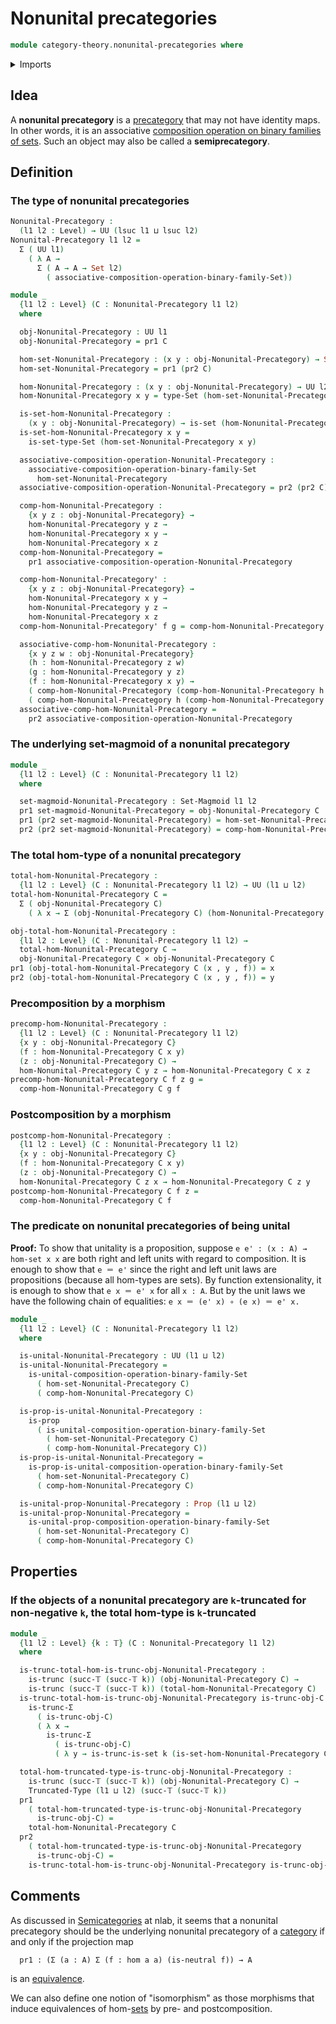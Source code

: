 # Nonunital precategories

```agda
module category-theory.nonunital-precategories where
```

<details><summary>Imports</summary>

```agda
open import category-theory.composition-operations-on-binary-families-of-sets
open import category-theory.set-magmoids

open import foundation.cartesian-product-types
open import foundation.dependent-pair-types
open import foundation.identity-types
open import foundation.propositions
open import foundation.sets
open import foundation.truncated-types
open import foundation.truncation-levels
open import foundation.universe-levels
```

</details>

## Idea

A **nonunital precategory** is a [precategory](category-theory.precategories.md)
that may not have identity maps. In other words, it is an associative
[composition operation on binary families of sets](category-theory.composition-operations-on-binary-families-of-sets.md).
Such an object may also be called a **semiprecategory**.

## Definition

### The type of nonunital precategories

```agda
Nonunital-Precategory :
  (l1 l2 : Level) → UU (lsuc l1 ⊔ lsuc l2)
Nonunital-Precategory l1 l2 =
  Σ ( UU l1)
    ( λ A →
      Σ ( A → A → Set l2)
        ( associative-composition-operation-binary-family-Set))

module _
  {l1 l2 : Level} (C : Nonunital-Precategory l1 l2)
  where

  obj-Nonunital-Precategory : UU l1
  obj-Nonunital-Precategory = pr1 C

  hom-set-Nonunital-Precategory : (x y : obj-Nonunital-Precategory) → Set l2
  hom-set-Nonunital-Precategory = pr1 (pr2 C)

  hom-Nonunital-Precategory : (x y : obj-Nonunital-Precategory) → UU l2
  hom-Nonunital-Precategory x y = type-Set (hom-set-Nonunital-Precategory x y)

  is-set-hom-Nonunital-Precategory :
    (x y : obj-Nonunital-Precategory) → is-set (hom-Nonunital-Precategory x y)
  is-set-hom-Nonunital-Precategory x y =
    is-set-type-Set (hom-set-Nonunital-Precategory x y)

  associative-composition-operation-Nonunital-Precategory :
    associative-composition-operation-binary-family-Set
      hom-set-Nonunital-Precategory
  associative-composition-operation-Nonunital-Precategory = pr2 (pr2 C)

  comp-hom-Nonunital-Precategory :
    {x y z : obj-Nonunital-Precategory} →
    hom-Nonunital-Precategory y z →
    hom-Nonunital-Precategory x y →
    hom-Nonunital-Precategory x z
  comp-hom-Nonunital-Precategory =
    pr1 associative-composition-operation-Nonunital-Precategory

  comp-hom-Nonunital-Precategory' :
    {x y z : obj-Nonunital-Precategory} →
    hom-Nonunital-Precategory x y →
    hom-Nonunital-Precategory y z →
    hom-Nonunital-Precategory x z
  comp-hom-Nonunital-Precategory' f g = comp-hom-Nonunital-Precategory g f

  associative-comp-hom-Nonunital-Precategory :
    {x y z w : obj-Nonunital-Precategory}
    (h : hom-Nonunital-Precategory z w)
    (g : hom-Nonunital-Precategory y z)
    (f : hom-Nonunital-Precategory x y) →
    ( comp-hom-Nonunital-Precategory (comp-hom-Nonunital-Precategory h g) f) ＝
    ( comp-hom-Nonunital-Precategory h (comp-hom-Nonunital-Precategory g f))
  associative-comp-hom-Nonunital-Precategory =
    pr2 associative-composition-operation-Nonunital-Precategory
```

### The underlying set-magmoid of a nonunital precategory

```agda
module _
  {l1 l2 : Level} (C : Nonunital-Precategory l1 l2)
  where

  set-magmoid-Nonunital-Precategory : Set-Magmoid l1 l2
  pr1 set-magmoid-Nonunital-Precategory = obj-Nonunital-Precategory C
  pr1 (pr2 set-magmoid-Nonunital-Precategory) = hom-set-Nonunital-Precategory C
  pr2 (pr2 set-magmoid-Nonunital-Precategory) = comp-hom-Nonunital-Precategory C
```

### The total hom-type of a nonunital precategory

```agda
total-hom-Nonunital-Precategory :
  {l1 l2 : Level} (C : Nonunital-Precategory l1 l2) → UU (l1 ⊔ l2)
total-hom-Nonunital-Precategory C =
  Σ ( obj-Nonunital-Precategory C)
    ( λ x → Σ (obj-Nonunital-Precategory C) (hom-Nonunital-Precategory C x))

obj-total-hom-Nonunital-Precategory :
  {l1 l2 : Level} (C : Nonunital-Precategory l1 l2) →
  total-hom-Nonunital-Precategory C →
  obj-Nonunital-Precategory C × obj-Nonunital-Precategory C
pr1 (obj-total-hom-Nonunital-Precategory C (x , y , f)) = x
pr2 (obj-total-hom-Nonunital-Precategory C (x , y , f)) = y
```

### Precomposition by a morphism

```agda
precomp-hom-Nonunital-Precategory :
  {l1 l2 : Level} (C : Nonunital-Precategory l1 l2)
  {x y : obj-Nonunital-Precategory C}
  (f : hom-Nonunital-Precategory C x y)
  (z : obj-Nonunital-Precategory C) →
  hom-Nonunital-Precategory C y z → hom-Nonunital-Precategory C x z
precomp-hom-Nonunital-Precategory C f z g =
  comp-hom-Nonunital-Precategory C g f
```

### Postcomposition by a morphism

```agda
postcomp-hom-Nonunital-Precategory :
  {l1 l2 : Level} (C : Nonunital-Precategory l1 l2)
  {x y : obj-Nonunital-Precategory C}
  (f : hom-Nonunital-Precategory C x y)
  (z : obj-Nonunital-Precategory C) →
  hom-Nonunital-Precategory C z x → hom-Nonunital-Precategory C z y
postcomp-hom-Nonunital-Precategory C f z =
  comp-hom-Nonunital-Precategory C f
```

### The predicate on nonunital precategories of being unital

**Proof:** To show that unitality is a proposition, suppose
`e e' : (x : A) → hom-set x x` are both right and left units with regard to
composition. It is enough to show that `e ＝ e'` since the right and left unit
laws are propositions (because all hom-types are sets). By function
extensionality, it is enough to show that `e x ＝ e' x` for all `x : A`. But by
the unit laws we have the following chain of equalities:
`e x ＝ (e' x) ∘ (e x) ＝ e' x.`

```agda
module _
  {l1 l2 : Level} (C : Nonunital-Precategory l1 l2)
  where

  is-unital-Nonunital-Precategory : UU (l1 ⊔ l2)
  is-unital-Nonunital-Precategory =
    is-unital-composition-operation-binary-family-Set
      ( hom-set-Nonunital-Precategory C)
      ( comp-hom-Nonunital-Precategory C)

  is-prop-is-unital-Nonunital-Precategory :
    is-prop
      ( is-unital-composition-operation-binary-family-Set
        ( hom-set-Nonunital-Precategory C)
        ( comp-hom-Nonunital-Precategory C))
  is-prop-is-unital-Nonunital-Precategory =
    is-prop-is-unital-composition-operation-binary-family-Set
      ( hom-set-Nonunital-Precategory C)
      ( comp-hom-Nonunital-Precategory C)

  is-unital-prop-Nonunital-Precategory : Prop (l1 ⊔ l2)
  is-unital-prop-Nonunital-Precategory =
    is-unital-prop-composition-operation-binary-family-Set
      ( hom-set-Nonunital-Precategory C)
      ( comp-hom-Nonunital-Precategory C)
```

## Properties

### If the objects of a nonunital precategory are `k`-truncated for non-negative `k`, the total hom-type is `k`-truncated

```agda
module _
  {l1 l2 : Level} {k : 𝕋} (C : Nonunital-Precategory l1 l2)
  where

  is-trunc-total-hom-is-trunc-obj-Nonunital-Precategory :
    is-trunc (succ-𝕋 (succ-𝕋 k)) (obj-Nonunital-Precategory C) →
    is-trunc (succ-𝕋 (succ-𝕋 k)) (total-hom-Nonunital-Precategory C)
  is-trunc-total-hom-is-trunc-obj-Nonunital-Precategory is-trunc-obj-C =
    is-trunc-Σ
      ( is-trunc-obj-C)
      ( λ x →
        is-trunc-Σ
          ( is-trunc-obj-C)
          ( λ y → is-trunc-is-set k (is-set-hom-Nonunital-Precategory C x y)))

  total-hom-truncated-type-is-trunc-obj-Nonunital-Precategory :
    is-trunc (succ-𝕋 (succ-𝕋 k)) (obj-Nonunital-Precategory C) →
    Truncated-Type (l1 ⊔ l2) (succ-𝕋 (succ-𝕋 k))
  pr1
    ( total-hom-truncated-type-is-trunc-obj-Nonunital-Precategory
      is-trunc-obj-C) =
    total-hom-Nonunital-Precategory C
  pr2
    ( total-hom-truncated-type-is-trunc-obj-Nonunital-Precategory
      is-trunc-obj-C) =
    is-trunc-total-hom-is-trunc-obj-Nonunital-Precategory is-trunc-obj-C
```

## Comments

As discussed in [Semicategories](https://ncatlab.org/nlab/show/semicategory) at
nlab, it seems that a nonunital precategory should be the underlying nonunital
precategory of a [category](category-theory.categories.md) if and only if the
projection map

```text
  pr1 : (Σ (a : A) Σ (f : hom a a) (is-neutral f)) → A
```

is an [equivalence](foundation-core.equivalences.md).

We can also define one notion of "isomorphism" as those morphisms that induce
equivalences of hom-[sets](foundation-core.sets.md) by pre- and postcomposition.
